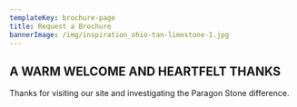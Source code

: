 ```yaml
---
templateKey: brochure-page
title: Request a Brochure
bannerImage: /img/inspiration_ohio-tan-limestone-1.jpg
---
```


## A WARM WELCOME AND HEARTFELT THANKS

Thanks for visiting our site and investigating the Paragon Stone difference.
